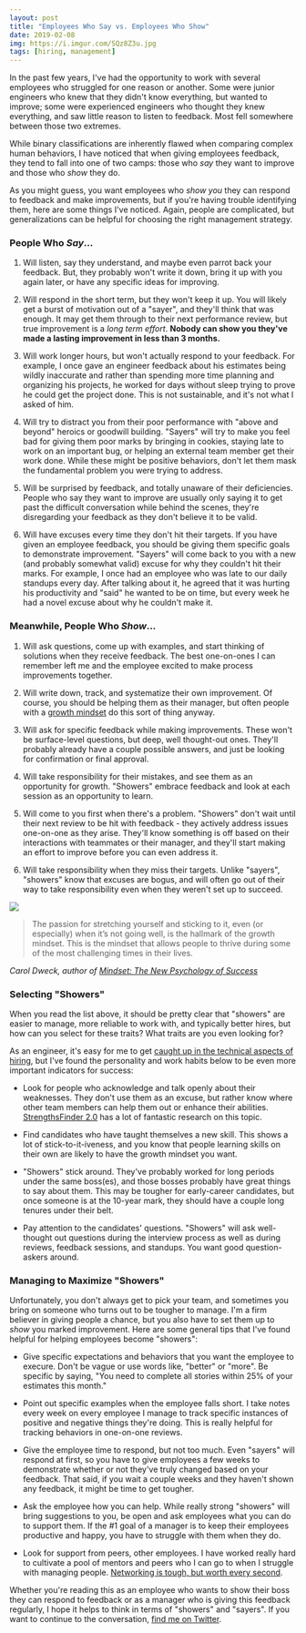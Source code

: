 ```yaml
---
layout: post
title: "Employees Who Say vs. Employees Who Show"
date: 2019-02-08
img: https://i.imgur.com/SQz8Z3u.jpg
tags: [hiring, management]
---
```


In the past few years, I've had the opportunity to work with several employees who struggled for one reason or another. Some were junior engineers who knew that they didn't know everything, but wanted to improve; some were experienced engineers who thought they knew everything, and saw little reason to listen to feedback. Most fell somewhere between those two extremes.

While binary classifications are inherently flawed when comparing complex human behaviors, I have noticed that when giving employees feedback, they tend to fall into one of two camps: those who _say_ they want to improve and those who _show_ they do. 

As you might guess, you want employees who _show you_ they can respond to feedback and make improvements, but if you're having trouble identifying them, here are some things I've noticed. Again, people are complicated, but generalizations can be helpful for choosing the right management strategy.

### People Who _Say_...

1. Will listen, say they understand, and maybe even parrot back your feedback. But, they probably won't write it down, bring it up with you again later, or have any specific ideas for improving.

2. Will respond in the short term, but they won't keep it up. You will likely get a burst of motivation out of a "sayer", and they'll think that was enough. It may get them through to their next performance review, but true improvement is a _long term effort_. **Nobody can show you they've made a lasting improvement in less than 3 months.**

3. Will work longer hours, but won't actually respond to your feedback. For example, I once gave an engineer feedback about his estimates being wildly inaccurate and rather than spending more time planning and organizing his projects, he worked for days without sleep trying to prove he could get the project done. This is not sustainable, and it's not what I asked of him.

4. Will try to distract you from their poor performance with "above and beyond" heroics or goodwill building. "Sayers" will try to make you feel bad for giving them poor marks by bringing in cookies, staying late to work on an important bug, or helping an external team member get their work done. While these might be positive behaviors, don't let them mask the fundamental problem you were trying to address.

5. Will be surprised by feedback, and totally unaware of their deficiencies. People who say they want to improve are usually only saying it to get past the difficult conversation while behind the scenes, they're disregarding your feedback as they don't believe it to be valid.

6. Will have excuses every time they don't hit their targets. If you have given an employee feedback, you should be giving them specific goals to demonstrate improvement. "Sayers" will come back to you with a new (and probably somewhat valid) excuse for why they couldn't hit their marks. For example, I once had an employee who was late to our daily standups every day. After talking about it, he agreed that it was hurting his productivity and "said" he wanted to be on time, but every week he had a novel excuse about why he couldn't make it.

### Meanwhile, People Who _Show_...

1. Will ask questions, come up with examples, and start thinking of solutions when they receive feedback. The best one-on-ones I can remember left me and the employee excited to make process improvements together.

2. Will write down, track, and systematize their own improvement. Of course, you should be helping them as their manager, but often people with a [growth mindset](https://fs.blog/2015/03/carol-dweck-mindset/) do this sort of thing anyway.

3. Will ask for specific feedback while making improvements. These won't be surface-level questions, but deep, well thought-out ones. They'll probably already have a couple possible answers, and just be looking for confirmation or final approval.

4. Will take responsibility for their mistakes, and see them as an opportunity for growth. "Showers" embrace feedback and look at each session as an opportunity to learn.

5. Will come to you first when there's a problem. "Showers" don't wait until their next review to be hit with feedback - they actively address issues one-on-one as they arise. They'll know something is off based on their interactions with teammates or their manager, and they'll start making an effort to improve before you can even address it.
 
6. Will take responsibility when they miss their targets. Unlike "sayers", "showers" know that excuses are bogus, and will often go out of their way to take responsibility even when they weren't set up to succeed.

![](https://i.imgur.com/axudwEI.jpg)

> The passion for stretching yourself and sticking to it, even (or especially) when it’s not going well, is the hallmark of the growth mindset. This is the mindset that allows people to thrive during some of the most challenging times in their lives.

_Carol Dweck, author of [Mindset: The New Psychology of Success](https://amzn.to/2Bsa3r7)_

### Selecting "Showers"

When you read the list above, it should be pretty clear that "showers" are easier to manage, more reliable to work with, and typically better hires, but how can you select for these traits? What traits are you even looking for?

As an engineer, it's easy for me to get [caught up in the technical aspects of hiring](https://www.karllhughes.com/posts/learning-about-hiring), but I've found the personality and work habits below to be even more important indicators for success:

- Look for people who acknowledge and talk openly about their weaknesses. They don't use them as an excuse, but rather know where other team members can help them out or enhance their abilities. [StrengthsFinder 2.0](https://amzn.to/2TEUhAt) has a lot of fantastic research on this topic.

- Find candidates who have taught themselves a new skill. This shows a lot of stick-to-it-iveness, and you know that people learning skills on their own are likely to have the growth mindset you want.

- "Showers" stick around. They've probably worked for long periods under the same boss(es), and those bosses probably have great things to say about them. This may be tougher for early-career candidates, but once someone is at the 10-year mark, they should have a couple long tenures under their belt.

- Pay attention to the candidates' questions. "Showers" will ask well-thought out questions during the interview process as well as during reviews, feedback sessions, and standups. You want good question-askers around.

### Managing to Maximize "Showers"

Unfortunately, you don't always get to pick your team, and sometimes you bring on someone who turns out to be tougher to manage. I'm a firm believer in giving people a chance, but you also have to set them up to _show_ you marked improvement. Here are some general tips that I've found helpful for helping employees become "showers":

- Give specific expectations and behaviors that you want the employee to execure. Don't be vague or use words like, "better" or "more". Be specific by saying, "You need to complete all stories within 25% of your estimates this month."

- Point out specific examples when the employee falls short. I take notes every week on every employee I manage to track specific instances of positive and negative things they're doing. This is really helpful for tracking behaviors in one-on-one reviews.

- Give the employee time to respond, but not too much. Even "sayers" will respond at first, so you have to give employees a few weeks to demonstrate whether or not they've truly changed based on your feedback. That said, if you wait a couple weeks and they haven't shown any feedback, it might be time to get tougher.

- Ask the employee how you can help. While really strong "showers" will bring suggestions to you, be open and ask employees what you can do to support them. If the #1 goal of a manager is to keep their employees productive and happy, you have to struggle with them when they do.

- Look for support from peers, other employees. I have worked really hard to cultivate a pool of mentors and peers who I can go to when I struggle with managing people. [Networking is tough, but worth every second](https://www.karllhughes.com/posts/the-key-to-networking-keeping-in-touch).

Whether you're reading this as an employee who wants to show their boss they can respond to feedback or as a manager who is giving this feedback regularly, I hope it helps to think in terms of "showers" and "sayers". If you want to continue to the conversation, [find me on Twitter](https://twitter.com/karllhughes).
